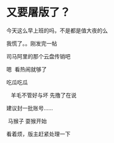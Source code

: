 # 又要屠版了？


今天这么早上班的吗，不是都是值大夜的么

我慌了。。刚发完一帖<img src="static/image/smiley/yct/009.gif" smilieid="44" border="0" alt="" />

司马阿里的那个云盘传销吧

嗯&nbsp;&nbsp;看热闹就够了

吃瓜吃瓜<img src="static/image/smiley/default/lol.gif" smilieid="12" border="0" alt="" />

&nbsp; &nbsp;羊毛不管好与坏 先撸了在说

建议封一批账号……

<img src="static/image/smiley/default/lol.gif" smilieid="12" border="0" alt="" /><img src="static/image/smiley/default/lol.gif" smilieid="12" border="0" alt="" /> 马猴子 耍猴开始<br />


看着烦，版主赶紧处理一下<img id="aimg_cwHeS" onclick="zoom(this, this.src, 0, 0, 0)" class="zoom" src="https://cdn.jsdelivr.net/gh/hishis/forum-master/public/images/patch.gif" onmouseover="img_onmouseoverfunc(this)" onload="thumbImg(this)" border="0" alt="" />
